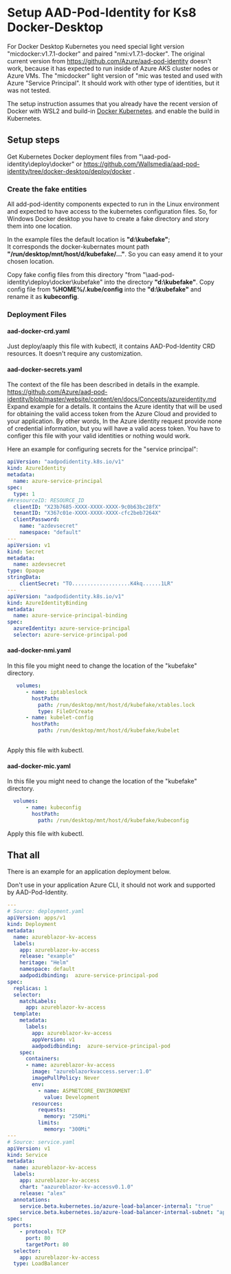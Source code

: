 # Setup AAD-Pod-Identity for Ks8 Docker-Desktop

For Docker Desktop Kubernetes you need special light version "micdocker:v1.7.1-docker" and paired "nmi:v1.7.1-docker".
The original current version from https://github.com/Azure/aad-pod-identity doesn't work,
because it has expected to run inside of Azure AKS cluster nodes or Azure VMs. 
The "micdocker" light version of "mic was tested and used with Azure "Service Principal".
It should work with other type of identities, but it was not tested. 

The setup instruction assumes that you already have the recent version of Docker with WSL2 and build-in [Docker Kubernetes](https://www.docker.com/products/kubernetes).
and enable the build in Kubernetes.

## Setup steps

Get Kubernetes Docker deployment files  from "\aad-pod-identity\deploy\docker" or https://github.com/Wallsmedia/aad-pod-identity/tree/docker-desktop/deploy/docker .

###  Create the fake entities

All add-pod-identity components expected to run in the Linux environment and expected to have access
to the kubernetes configuration files.
So, for Windows Docker desktop you have to create a fake directory and story them into one location.

In the example files the default location is **"d:\kubefake\"**;  
It corresponds the docker-kubernates mount path **"/run/desktop/mnt/host/d/kubefake/..."**. So you can easy amend it to your chosen location.

Copy fake config files from this directory "from "\aad-pod-identity\deploy\docker\kubefake" into the directory **"d:\kubefake\"**.
Copy config file from **%HOME%/.kube/config** into the **"d:\kubefake\"** and rename it as  **kubeconfig**.

### Deployment Files

#### aad-docker-crd.yaml
Just deploy/aaply this file with kubectl, it contains AAD-Pod-Identity CRD resources.
It doesn't require any customization.

#### aad-docker-secrets.yaml
The context of the file has been described in details in the example.
https://github.com/Azure/aad-pod-identity/blob/master/website/content/en/docs/Concepts/azureidentity.md
Expand example for a details.
It contains the Azure identity that will be used for obtaining the valid access token from the Azure Cloud
and provided to your application. By other words, 
In the Azure identity request provide none of credential information, but you will have a valid acess token.
You have to configer this file with your valid identities or nothing would work.

Here an example for configuring secrets for the "service principal":

```yaml
apiVersion: "aadpodidentity.k8s.io/v1"
kind: AzureIdentity
metadata:
  name: azure-service-principal
spec:
  type: 1
##resourceID: RESOURCE_ID
  clientID: "X23b7685-XXXX-XXXX-XXXX-9c0b63bc28fX"
  tenantID: "X367c01e-XXXX-XXXX-XXXX-cfc2beb7264X"
  clientPassword:
    name: "azdevsecret"
    namespace: "default"
---
apiVersion: v1
kind: Secret
metadata:
  name: azdevsecret
type: Opaque
stringData:
    clientSecret: "TO...................K4kq......1LR"
---
apiVersion: "aadpodidentity.k8s.io/v1"
kind: AzureIdentityBinding
metadata:
  name: azure-service-principal-binding
spec:
  azureIdentity: azure-service-principal
  selector: azure-service-principal-pod
```

#### aad-docker-nmi.yaml

In this file you might need to change the location of the "kubefake" directory.

```yaml
   volumes:
      - name: iptableslock
        hostPath:
          path: /run/desktop/mnt/host/d/kubefake/xtables.lock
          type: FileOrCreate
      - name: kubelet-config
        hostPath:
          path: /run/desktop/mnt/host/d/kubefake/kubelet
          
```
Apply this file with kubectl.


#### aad-docker-mic.yaml

In this file you might need to change the location of the "kubefake" directory.
```yaml
  volumes:
      - name: kubeconfig
        hostPath:
          path: /run/desktop/mnt/host/d/kubefake/kubeconfig
```
Apply this file with kubectl.

## That all 
There is an example for an application deployment below.

Don't use in your application Azure CLI, it should not work and supported by AAD-Pod-Identity.

```yaml
---
# Source: deployment.yaml
apiVersion: apps/v1
kind: Deployment
metadata:
  name: azureblazor-kv-access
  labels:
    app: azureblazor-kv-access
    release: "example"
    heritage: "Helm"
    namespace: default
    aadpodidbinding:  azure-service-principal-pod
spec:
  replicas: 1
  selector:
    matchLabels:
      app: azureblazor-kv-access
  template:
    metadata:
      labels:
        app: azureblazor-kv-access
        appVersion: v1
        aadpodidbinding:  azure-service-principal-pod
    spec:
      containers:
      - name: azureblazor-kv-access
        image: "azureblazorkvaccess.server:1.0"
        imagePullPolicy: Never
        env:
          - name: ASPNETCORE_ENVIRONMENT
            value: Development
        resources:
          requests:
            memory: "250Mi"
          limits:
            memory: "300Mi"
---
# Source: service.yaml
apiVersion: v1
kind: Service
metadata:
  name: azureblazor-kv-access
  labels:
    app: azureblazor-kv-access
    chart: "aazureblazor-kv-accessv0.1.0"
    release: "alex"
  annotations:
    service.beta.kubernetes.io/azure-load-balancer-internal: "true"
    service.beta.kubernetes.io/azure-load-balancer-internal-subnet: "api-ingress-subnet"
spec:
  ports:
    - protocol: TCP
      port: 80
      targetPort: 80
  selector:
    app: azureblazor-kv-access
  type: LoadBalancer
```
